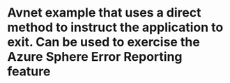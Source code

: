 # Avnet example that uses a direct method to instruct the application to exit.  Can be used to exercise the Azure Sphere Error Reporting feature
